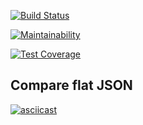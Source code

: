 [![Build Status](https://travis-ci.org/Mashoshin/frontend-project-lvl2.svg?branch=master)](https://travis-ci.org/Mashoshin/frontend-project-lvl2)

[![Maintainability](https://api.codeclimate.com/v1/badges/1bb89ab11e1f61e52c97/maintainability)](https://codeclimate.com/github/Mashoshin/frontend-project-lvl2/maintainability)

[![Test Coverage](https://api.codeclimate.com/v1/badges/1bb89ab11e1f61e52c97/test_coverage)](https://codeclimate.com/github/Mashoshin/frontend-project-lvl2/test_coverage)

## Compare flat JSON
[![asciicast](https://asciinema.org/a/xPvA3awrhBoUJqXgkxVPvNJJK.svg)](https://asciinema.org/a/xPvA3awrhBoUJqXgkxVPvNJJK)
